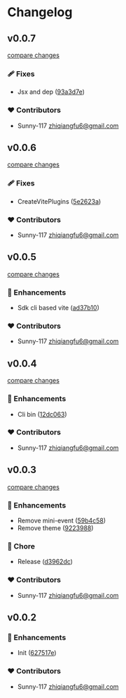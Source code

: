 # Changelog


## v0.0.7

[compare changes](https://github.com/Sunny-117/doc-render-sdk/compare/v0.0.6...v0.0.7)

### 🩹 Fixes

- Jsx and dep ([93a3d7e](https://github.com/Sunny-117/doc-render-sdk/commit/93a3d7e))

### ❤️ Contributors

- Sunny-117 <zhiqiangfu6@gmail.com>

## v0.0.6

[compare changes](https://github.com/Sunny-117/doc-render-sdk/compare/v0.0.5...v0.0.6)

### 🩹 Fixes

- CreateVitePlugins ([5e2623a](https://github.com/Sunny-117/doc-render-sdk/commit/5e2623a))

### ❤️ Contributors

- Sunny-117 <zhiqiangfu6@gmail.com>

## v0.0.5

[compare changes](https://github.com/Sunny-117/doc-render-sdk/compare/v0.0.4...v0.0.5)

### 🚀 Enhancements

- Sdk cli based vite ([ad37b10](https://github.com/Sunny-117/doc-render-sdk/commit/ad37b10))

### ❤️ Contributors

- Sunny-117 <zhiqiangfu6@gmail.com>

## v0.0.4

[compare changes](https://github.com/Sunny-117/doc-render-sdk/compare/v0.0.3...v0.0.4)

### 🚀 Enhancements

- Cli bin ([12dc063](https://github.com/Sunny-117/doc-render-sdk/commit/12dc063))

### ❤️ Contributors

- Sunny-117 <zhiqiangfu6@gmail.com>

## v0.0.3

[compare changes](https://github.com/Sunny-117/doc-render-sdk/compare/v0.0.2...v0.0.3)

### 🚀 Enhancements

- Remove mini-event ([59b4c58](https://github.com/Sunny-117/doc-render-sdk/commit/59b4c58))
- Remove theme ([9223988](https://github.com/Sunny-117/doc-render-sdk/commit/9223988))

### 🏡 Chore

- Release ([d3962dc](https://github.com/Sunny-117/doc-render-sdk/commit/d3962dc))

### ❤️ Contributors

- Sunny-117 <zhiqiangfu6@gmail.com>

## v0.0.2


### 🚀 Enhancements

- Init ([627517e](https://github.com/Sunny-117/doc-render-sdk/commit/627517e))

### ❤️ Contributors

- Sunny-117 <zhiqiangfu6@gmail.com>

